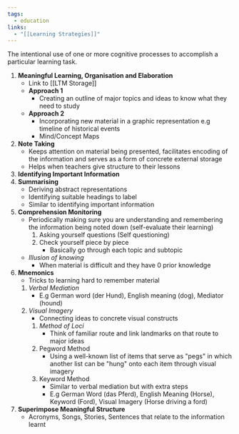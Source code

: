 ```yaml
---
tags:
  - education
links:
  - "[[Learning Strategies]]"
---
```

The intentional use of one or more cognitive processes to accomplish a particular learning task.
1. **Meaningful Learning, Organisation and Elaboration**
	- Link to [[LTM Storage]]
	- **Approach 1**
		- Creating an outline of major topics and ideas to know what they need to study
	- **Approach 2**
		- Incorporating new material in a graphic representation e.g timeline of historical events
		- Mind/Concept Maps
2. **Note Taking**
	- Keeps attention on material being presented, facilitates encoding of the information and serves as a form of concrete external storage 
	- Helps when teachers give structure to their lessons
3. **Identifying Important Information**
4. **Summarising**
	- Deriving abstract representations
	- Identifying suitable headings to label
	- Similar to identifying important information
5. **Comprehension Monitoring**
	- Periodically making sure you are understanding and remembering the information being noted down (self-evaluate their learning)
		1. Asking yourself questions (Self questioning)
		2. Check yourself piece by piece
			- Basically go through each topic and subtopic
	- *Illusion of knowing*
		- When material is difficult and they have 0 prior knowledge
6. **Mnemonics**
	- Tricks to learning hard to remember material
	1. *Verbal Mediation*
		- E.g German word (der Hund), English meaning (dog), Mediator (hound)
	2. *Visual Imagery*
		- Connecting ideas to concrete visual constructs
		1. *Method of Loci*
			- Think of familiar route and link landmarks on that route to major ideas
		2. Pegword Method
			- Using a well-known list of items that serve as "pegs" in which another list can be "hung" onto each item through visual imagery
		3. Keyword Method
			- Similar to verbal mediation but with extra steps
			- E.g German Word (das Pferd), English Meaning (Horse), Keyword (Ford), Visual Imagery (Horse driving a ford)
7. **Superimpose Meaningful Structure**
	- Acronyms, Songs, Stories, Sentences that relate to the information learnt